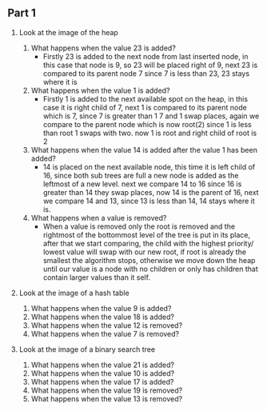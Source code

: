 ## Part 1

1. Look at the image of the heap
    1. What happens when the value 23 is added?
        * Firstly 23 is added to the next node from last inserted node, in this case that node is 9, so 23 will be placed right of 9, next 23 is compared to its parent node 7 since 7 is less than 23, 23 stays where it is
    2. What happens when the value 1 is added?
        * Firstly 1 is added to the next available spot on the heap, in this case it is right child of 7, next 1 is compared to its parent node which is 7, since 7 is greater than 1 7 and 1 swap places, again we compare to the parent node which is now root(2) since 1 is less than root 1 swaps with two. now 1 is root and right child of root is 2
    3. What happens when the value 14 is added after the value 1 has been added?
        * 14 is placed on the next available node, this time it is left child of 16, since both sub trees are full a new node is added as the leftmost of a new level. next we compare 14 to 16 since 16 is greater than 14 they swap places, now 14 is the parent of 16, next we compare 14 and 13, since 13 is less than 14, 14 stays where it is.
    4. What happens when a value is removed?
        * When a value is removed only the root is removed and the rightmost of the bottommost level of the tree is put in its place, after that we start comparing, the child with the highest priority/ lowest value will swap with our new root, if root is already the smallest the algorithm stops, otherwise we move down the heap until our value is a node with no children or only has children that contain larger values than it self.

2. Look at the image of a hash table
    1. What happens when the value 9 is added?
    2. What happens when the value 18 is added?
    3. What happens when the value 12 is removed?
    4. What happens when the value 7 is removed?

3. Look at the image of a binary search tree
    1. What happens when the value 21 is added?
    2. What happens when the value 10 is added?
    3. What happens when the value 17 is added?
    4. What happens when the value 19 is removed?
    5. What happens when the value 13 is removed?


